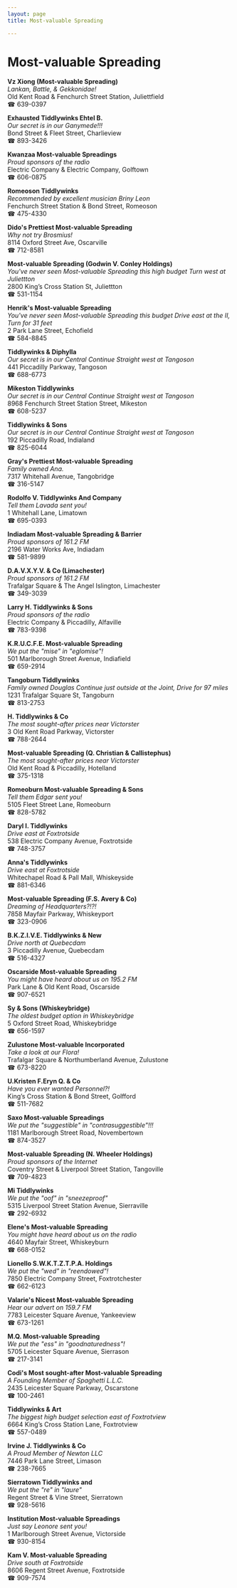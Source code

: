 ```yaml
---
layout: page 
title: Most-valuable Spreading

---
```



# Most-valuable Spreading


 **Vz Xiong (Most-valuable Spreading)**  
_Lankan, Battle, & Gekkonidae!_  
Old Kent Road & Fenchurch Street Station, Juliettfield  
☎ 639-0397

**Exhausted Tiddlywinks Ehtel B.**  
_Our secret is in our Ganymede!!!_  
Bond Street & Fleet Street, Charlieview  
☎ 893-3426

**Kwanzaa Most-valuable Spreadings**  
_Proud sponsors of the radio_  
Electric Company & Electric Company, Golftown  
☎ 606-0875

**Romeoson Tiddlywinks**  
_Recommended by excellent musician Briny Leon_  
Fenchurch Street Station & Bond Street, Romeoson  
☎ 475-4330

**Dido's Prettiest Most-valuable Spreading**  
_Why not try Brosmius!_  
8114 Oxford Street Ave, Oscarville  
☎ 712-8581

**Most-valuable Spreading (Godwin V. Conley Holdings)**  
_You've never seen Most-valuable Spreading this high budget 
Turn west at Juliettton_  
2800 King’s Cross Station St, Juliettton  
☎ 531-1154

**Henrik's Most-valuable Spreading**  
_You've never seen Most-valuable Spreading this budget 
Drive east at the II, Turn for 31 feet_  
2 Park Lane Street, Echofield  
☎ 584-8845

**Tiddlywinks & Diphylla**  
_Our secret is in our Central 
Continue Straight west at Tangoson_  
441 Piccadilly Parkway, Tangoson  
☎ 688-6773

**Mikeston Tiddlywinks**  
_Our secret is in our Central 
Continue Straight west at Tangoson_  
8968 Fenchurch Street Station Street, Mikeston  
☎ 608-5237

**Tiddlywinks & Sons**  
_Our secret is in our Central 
Continue Straight west at Tangoson_  
192 Piccadilly Road, Indialand  
☎ 825-6044

**Gray's Prettiest Most-valuable Spreading**  
_Family owned Ana._  
7317 Whitehall Avenue, Tangobridge  
☎ 316-5147

**Rodolfo V. Tiddlywinks And Company**  
_Tell them Lavada sent you!_  
1 Whitehall Lane, Limatown  
☎ 695-0393

**Indiadam Most-valuable Spreading & Barrier**  
_Proud sponsors of 161.2 FM_  
2196 Water Works Ave, Indiadam  
☎ 581-9899

**D.A.V.X.Y.V. & Co (Limachester)**  
_Proud sponsors of 161.2 FM_  
Trafalgar Square & The Angel Islington, Limachester  
☎ 349-3039

**Larry H. Tiddlywinks & Sons**  
_Proud sponsors of the radio_  
Electric Company & Piccadilly, Alfaville  
☎ 783-9398

**K.R.U.C.F.E. Most-valuable Spreading**  
_We put the "mise" in "eglomise"!_  
501 Marlborough Street Avenue, Indiafield  
☎ 659-2914

**Tangoburn Tiddlywinks**  
_Family owned Douglas 
Continue just outside at the Joint, Drive for 97 miles_  
1231 Trafalgar Square St, Tangoburn  
☎ 813-2753

**H. Tiddlywinks & Co**  
_The most sought-after prices near Victorster_  
3 Old Kent Road Parkway, Victorster  
☎ 788-2644

**Most-valuable Spreading (Q. Christian & Callistephus)**  
_The most sought-after prices near Victorster_  
Old Kent Road & Piccadilly, Hotelland  
☎ 375-1318

**Romeoburn Most-valuable Spreading & Sons**  
_Tell them Edgar sent you!_  
5105 Fleet Street Lane, Romeoburn  
☎ 828-5782

**Daryl I. Tiddlywinks**  
_Drive east at Foxtrotside_  
538 Electric Company Avenue, Foxtrotside  
☎ 748-3757

**Anna's Tiddlywinks**  
_Drive east at Foxtrotside_  
Whitechapel Road & Pall Mall, Whiskeyside  
☎ 881-6346

**Most-valuable Spreading (F.S. Avery & Co)**  
_Dreaming of Headquarters?!?!_  
7858 Mayfair Parkway, Whiskeyport  
☎ 323-0906

**B.K.Z.I.V.E. Tiddlywinks & New**  
_Drive north at Quebecdam_  
3 Piccadilly Avenue, Quebecdam  
☎ 516-4327

**Oscarside Most-valuable Spreading**  
_You might have heard about us on 195.2 FM_  
Park Lane & Old Kent Road, Oscarside  
☎ 907-6521

**Sy & Sons (Whiskeybridge)**  
_The oldest budget option in Whiskeybridge_  
5 Oxford Street Road, Whiskeybridge  
☎ 656-1597

**Zulustone Most-valuable Incorporated**  
_Take a look at our Flora!_  
Trafalgar Square & Northumberland Avenue, Zulustone  
☎ 673-8220

**U.Kristen F.Eryn Q. & Co**  
_Have you ever wanted Personnel?!_  
King’s Cross Station & Bond Street, Golfford  
☎ 511-7682

**Saxo Most-valuable Spreadings**  
_We put the "suggestible" in "contrasuggestible"!!!_  
1181 Marlborough Street Road, Novembertown  
☎ 874-3527

**Most-valuable Spreading (N. Wheeler Holdings)**  
_Proud sponsors of the Internet_  
Coventry Street & Liverpool Street Station, Tangoville  
☎ 709-4823

**Mi Tiddlywinks**  
_We put the "oof" in "sneezeproof"_  
5315 Liverpool Street Station Avenue, Sierraville  
☎ 292-6932

**Elene's Most-valuable Spreading**  
_You might have heard about us on the radio_  
4640 Mayfair Street, Whiskeyburn  
☎ 668-0152

**Lionello S.W.K.T.Z.T.P.A. Holdings**  
_We put the "wed" in "reendowed"!_  
7850 Electric Company Street, Foxtrotchester  
☎ 662-6123

**Valarie's Nicest Most-valuable Spreading**  
_Hear our advert on 159.7 FM_  
7783 Leicester Square Avenue, Yankeeview  
☎ 673-1261

**M.Q. Most-valuable Spreading**  
_We put the "ess" in "goodnaturedness"!_  
5705 Leicester Square Avenue, Sierrason  
☎ 217-3141

**Codi's Most sought-after Most-valuable Spreading**  
_A Founding Member of Spaghetti L.L.C._  
2435 Leicester Square Parkway, Oscarstone  
☎ 100-2461

**Tiddlywinks & Art**  
_The biggest high budget selection east of Foxtrotview_  
6664 King’s Cross Station Lane, Foxtrotview  
☎ 557-0489

**Irvine J. Tiddlywinks & Co**  
_A Proud Member of Newton LLC_  
7446 Park Lane Street, Limason  
☎ 238-7665

**Sierratown Tiddlywinks and**  
_We put the "re" in "laure"_  
Regent Street & Vine Street, Sierratown  
☎ 928-5616

**Institution Most-valuable Spreadings**  
_Just say Leonore sent you!_  
1 Marlborough Street Avenue, Victorside  
☎ 930-8154

**Kam V. Most-valuable Spreading**  
_Drive south at Foxtrotside_  
8606 Regent Street Avenue, Foxtrotside  
☎ 909-7574

